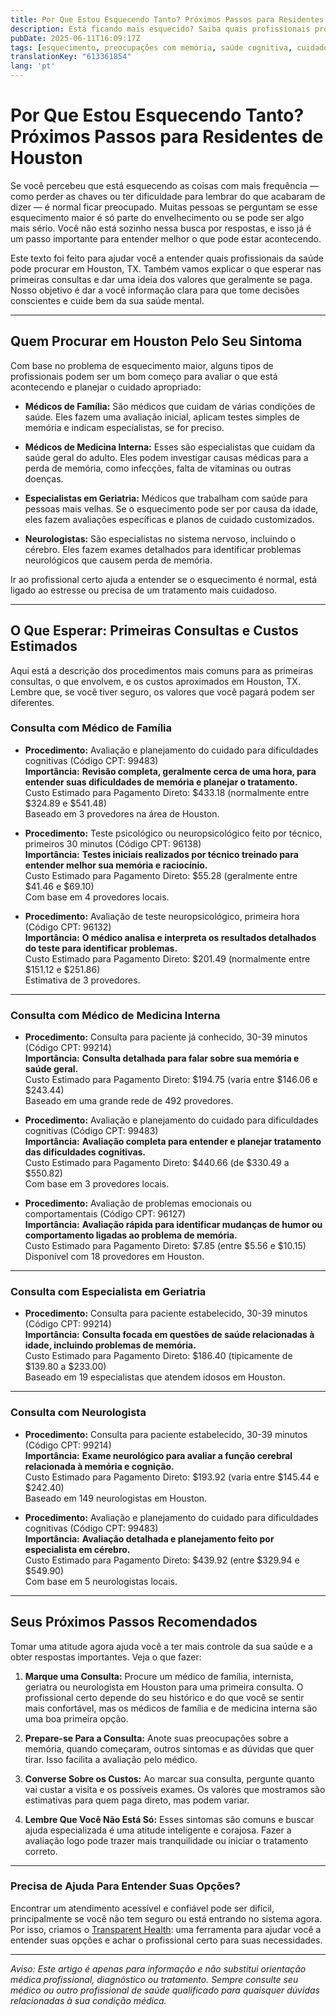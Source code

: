 ```yaml
---
title: Por Que Estou Esquecendo Tanto? Próximos Passos para Residentes de Houston  
description: Está ficando mais esquecido? Saiba quais profissionais procurar em Houston, TX, o custo das primeiras consultas e como avançar na sua saúde hoje mesmo.  
pubDate: 2025-06-11T16:09:17Z
tags: [esquecimento, preocupações com memória, saúde cognitiva, cuidados em Houston, consultas médicas, transparência de custos]
translationKey: "613361854"
lang: 'pt'
---
```


# Por Que Estou Esquecendo Tanto? Próximos Passos para Residentes de Houston

Se você percebeu que está esquecendo as coisas com mais frequência — como perder as chaves ou ter dificuldade para lembrar do que acabaram de dizer — é normal ficar preocupado. Muitas pessoas se perguntam se esse esquecimento maior é só parte do envelhecimento ou se pode ser algo mais sério. Você não está sozinho nessa busca por respostas, e isso já é um passo importante para entender melhor o que pode estar acontecendo.

Este texto foi feito para ajudar você a entender quais profissionais da saúde pode procurar em Houston, TX. Também vamos explicar o que esperar nas primeiras consultas e dar uma ideia dos valores que geralmente se paga. Nosso objetivo é dar a você informação clara para que tome decisões conscientes e cuide bem da sua saúde mental.

---

## Quem Procurar em Houston Pelo Seu Sintoma

Com base no problema de esquecimento maior, alguns tipos de profissionais podem ser um bom começo para avaliar o que está acontecendo e planejar o cuidado apropriado:

- **Médicos de Família:** São médicos que cuidam de várias condições de saúde. Eles fazem uma avaliação inicial, aplicam testes simples de memória e indicam especialistas, se for preciso.

- **Médicos de Medicina Interna:** Esses são especialistas que cuidam da saúde geral do adulto. Eles podem investigar causas médicas para a perda de memória, como infecções, falta de vitaminas ou outras doenças.

- **Especialistas em Geriatria:** Médicos que trabalham com saúde para pessoas mais velhas. Se o esquecimento pode ser por causa da idade, eles fazem avaliações específicas e planos de cuidado customizados.

- **Neurologistas:** São especialistas no sistema nervoso, incluindo o cérebro. Eles fazem exames detalhados para identificar problemas neurológicos que causem perda de memória.

Ir ao profissional certo ajuda a entender se o esquecimento é normal, está ligado ao estresse ou precisa de um tratamento mais cuidadoso.

---

## O Que Esperar: Primeiras Consultas e Custos Estimados

Aqui está a descrição dos procedimentos mais comuns para as primeiras consultas, o que envolvem, e os custos aproximados em Houston, TX. Lembre que, se você tiver seguro, os valores que você pagará podem ser diferentes.

### Consulta com Médico de Família

- **Procedimento:** Avaliação e planejamento do cuidado para dificuldades cognitivas (Código CPT: 99483)  
  **Importância:** **Revisão completa, geralmente cerca de uma hora, para entender suas dificuldades de memória e planejar o tratamento.**  
  Custo Estimado para Pagamento Direto: $433.18 (normalmente entre $324.89 e $541.48)  
  Baseado em 3 provedores na área de Houston.

- **Procedimento:** Teste psicológico ou neuropsicológico feito por técnico, primeiros 30 minutos (Código CPT: 96138)  
  **Importância:** **Testes iniciais realizados por técnico treinado para entender melhor sua memória e raciocínio.**  
  Custo Estimado para Pagamento Direto: $55.28 (geralmente entre $41.46 e $69.10)  
  Com base em 4 provedores locais.

- **Procedimento:** Avaliação de teste neuropsicológico, primeira hora (Código CPT: 96132)  
  **Importância:** **O médico analisa e interpreta os resultados detalhados do teste para identificar problemas.**  
  Custo Estimado para Pagamento Direto: $201.49 (normalmente entre $151.12 e $251.86)  
  Estimativa de 3 provedores.

---

### Consulta com Médico de Medicina Interna

- **Procedimento:** Consulta para paciente já conhecido, 30-39 minutos (Código CPT: 99214)  
  **Importância:** **Consulta detalhada para falar sobre sua memória e saúde geral.**  
  Custo Estimado para Pagamento Direto: $194.75 (varia entre $146.06 e $243.44)  
  Baseado em uma grande rede de 492 provedores.

- **Procedimento:** Avaliação e planejamento do cuidado para dificuldades cognitivas (Código CPT: 99483)  
  **Importância:** **Avaliação completa para entender e planejar tratamento das dificuldades cognitivas.**  
  Custo Estimado para Pagamento Direto: $440.66 (de $330.49 a $550.82)  
  Com base em 3 provedores locais.

- **Procedimento:** Avaliação de problemas emocionais ou comportamentais (Código CPT: 96127)  
  **Importância:** **Avaliação rápida para identificar mudanças de humor ou comportamento ligadas ao problema de memória.**  
  Custo Estimado para Pagamento Direto: $7.85 (entre $5.56 e $10.15)  
  Disponível com 18 provedores em Houston.

---

### Consulta com Especialista em Geriatria

- **Procedimento:** Consulta para paciente estabelecido, 30-39 minutos (Código CPT: 99214)  
  **Importância:** **Consulta focada em questões de saúde relacionadas à idade, incluindo problemas de memória.**  
  Custo Estimado para Pagamento Direto: $186.40 (tipicamente de $139.80 a $233.00)  
  Baseado em 19 especialistas que atendem idosos em Houston.

---

### Consulta com Neurologista

- **Procedimento:** Consulta para paciente estabelecido, 30-39 minutos (Código CPT: 99214)  
  **Importância:** **Exame neurológico para avaliar a função cerebral relacionada à memória e cognição.**  
  Custo Estimado para Pagamento Direto: $193.92 (varia entre $145.44 e $242.40)  
  Baseado em 149 neurologistas em Houston.

- **Procedimento:** Avaliação e planejamento do cuidado para dificuldades cognitivas (Código CPT: 99483)  
  **Importância:** **Avaliação detalhada e planejamento feito por especialista em cérebro.**  
  Custo Estimado para Pagamento Direto: $439.92 (entre $329.94 e $549.90)  
  Com base em 5 neurologistas locais.

---

## Seus Próximos Passos Recomendados

Tomar uma atitude agora ajuda você a ter mais controle da sua saúde e a obter respostas importantes. Veja o que fazer:

1. **Marque uma Consulta:** Procure um médico de família, internista, geriatra ou neurologista em Houston para uma primeira consulta. O profissional certo depende do seu histórico e do que você se sentir mais confortável, mas os médicos de família e de medicina interna são uma boa primeira opção.

2. **Prepare-se Para a Consulta:** Anote suas preocupações sobre a memória, quando começaram, outros sintomas e as dúvidas que quer tirar. Isso facilita a avaliação pelo médico.

3. **Converse Sobre os Custos:** Ao marcar sua consulta, pergunte quanto vai custar a visita e os possíveis exames. Os valores que mostramos são estimativas para quem paga direto, mas podem variar.

4. **Lembre Que Você Não Está Só:** Esses sintomas são comuns e buscar ajuda especializada é uma atitude inteligente e corajosa. Fazer a avaliação logo pode trazer mais tranquilidade ou iniciar o tratamento correto.

---

### Precisa de Ajuda Para Entender Suas Opções?

Encontrar um atendimento acessível e confiável pode ser difícil, principalmente se você não tem seguro ou está entrando no sistema agora. Por isso, criamos o [Transparent Health](https://transparenthealth.ai): uma ferramenta para ajudar você a entender suas opções e achar o profissional certo para suas necessidades.

---

*Aviso: Este artigo é apenas para informação e não substitui orientação médica profissional, diagnóstico ou tratamento. Sempre consulte seu médico ou outro profissional de saúde qualificado para quaisquer dúvidas relacionadas à sua condição médica.*